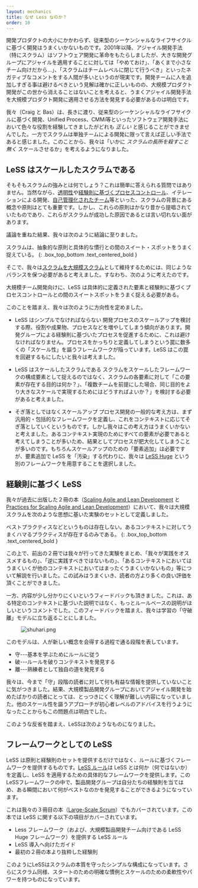 ```yaml
---
layout: mechanics
title: なぜ Less なのか？
order: 10
---
```


<!---
Traditional sequential-lifecycle development doesn't work well. It doesn't work well for either small or large product development efforts. Since 2001, Agile development and Scrum in particular have revolutionized software development, but when asked how to apply Agile development to large groups many people say "don't" or "just use a small team" or "do Scrum at the team level.” None of those answers is particularly useful, and while it is true that it is best to avoid adding people to your development effort, it is also true that large scale product development isn’t going away so we need to discover ways to do it well.
--->

開発プロダクトの大小にかかわらず、従来型のシーケンシャルなライフサイクルに基づく開発はうまくいかないものです。2001年以降、アジャイル開発手法（特にスクラム）はソフトウェア開発に革命をもたらしましたが、大きな開発グループにアジャイルを適用することに対しては「やめておけ」、「あくまで小さなチーム向けだから…」、「スクラムはチームレベルに閉じて行うべき」といったネガティブなコメントをする人間が多いというのが現実です。開発チームに人を追加しすぎる事は避けるべきという見解は確かに正しいものの、大規模プロダクト開発がこの世から消えることはないことを考えると、うまくアジャイル開発手法を大規模プロダクト開発に適用させる方法を発見する必要があるのは明白です。

<!---
We (Craig and Bas) have been involved in software development for a long time in all sorts of roles in traditional sequential-lifecycle development, Unified Process, CMMi and others. None felt *right*. Scrum, on the other hand, felt right for single-team development. So, the question then became "How can we scale Scrum *without* losing its strength?"
--->

我々（Craig と Bas）は、長きに渡り、従来型のシーケンシャルなライフサイクルに基づく開発、Unified Process、CMMi等といったソフトウェア開発手法において色々な役割を経験してきましたがどれも *正しい* と感じることができませんでした。一方でスクラムは単独チームによる開発に限って言えば正しい手法であると感じました。このことから、我々は「いかに *スクラムの長所を殺すこと無く* スケールさせるか」を考えるようになりました。

<!---
## LeSS is Scrum scaled
--->

## LeSS はスケールしたスクラムである

<!---
What is the strength of Scrum? That is not an easy question to answer. Of course, the concepts and principles behind Scrum, such as [Transparency](../principles/transparency.html), [Empirical Process Control](../principles/empirical_process_control), Iterative development, and [Self-managing teams](../management/self_managing_teams.html) are critical. Those principles have been around for quite a while, however, so their inclusion does not explain Scrum’s success. After much discussion, we have concluded:
--->

そもそもスクラムの強みとは何でしょう？これは簡単に答えられる質問ではありません。当然ながら、[透明性](../principles/transparency.html)や[経験則に基づくプロセスコントロール](../principles/empirical_process_control)、イテレーションによる開発、[自己管理化されたチーム](../management/self_managing_teams.html)等といった、スクラムの背景にある概念や原則はとても重要です。しかし、これらの原則はかなり昔から提唱されていたものであり、これらがスクラムが成功した原因であるとは言い切れない面があります。

議論を重ねた結果、我々は次のように結論に至りました。

<!---
Scrum hits the sweet spot between abstract principles and concrete practices.
{: .box_top_bottom  .text_centered_bold }
--->

スクラムは、抽象的な原則と具体的な慣行との間のスイート・スポットをうまく捉えている。
{: .box_top_bottom  .text_centered_bold }

<!---
Thus, in order to keep [Large-scale Scrum as Scrum](../principles/large_scale_scrum_is_scrum.html), we'll need to find a similar balance, so that we will be able to say:

For large groups, LeSS hits the sweet spot between defined concrete elements and empirical process control.
{: .box_top_bottom  .text_centered_bold }
--->

そこで、我々は[スクラムを大規模スクラム](../principles/large_scale_scrum_is_scrum.html)として維持するためには、同じようなバランスを保つ必要があると考えました。すなわち、次のように考えたのです。

大規模チーム開発向けに、LeSS は具体的に定義された要素と経験則に基づくプロセスコントロールとの間のスイートスポットをうまく捉える必要がある。

<!---
This leads to some decisions:

* LeSS needs to be simple
When scaling, there is a tendency to add roles, artifacts, processes, etc. This should be avoided so that a process can empirically be created by the product group. Most other scaling frameworks fall into the trap of providing a defined process. In LeSS we want to avoid that trap.
* LeSS is Scrum Scaled
  Rather than having Scrum as a building block for a scaled framework, we need to look at Scrum and for each element ask "Why is it there?" followed by “If we have more than one team, how can we achieve the same purpose on a larger scale?”
* Scaled up instead of tailored down
A common concept for process development is to define a universal, overarching framework and then contextually tailor it down. This does not work well because people often assume everything is needed in their particular context. This assumption often leads to the creation of bloated processes. LeSS should be kept to the minimum. We acknowledge that scaling will require “more” but instead of “polluting” LeSS with optional elements, we have separated out a different framework [LeSS Huge](../less-huge/index.html).
--->

このことを踏まえ、我々は次のように方向性を定めました。

* LeSS はシンプルでなければならない
開発プロセスのスケールアップを検討する際、役割や成果物、プロセスなどを増やしてしまう傾向があります。開発グループによる経験則に基づいたプロセスを促進するために、これは避けなければなりません。プロセスをかっちりと定義してしまうという罠に数多くの「スケール性」を謳うフレームワークが陥っています。LeSS はこの罠を回避するもにしたいと我々は考えました。

* LeSS はスケールしたスクラムである
スクラムをスケールしたフレームワークの構成要素として捉えるのではなく、スクラムの各要素に対して「この要素が存在する目的は何か？」、「複数チームを前提にした場合、同じ目的をより大きなスケールで実現するためにはどうすればよいか？」を検討する必要があると考えました。

* そぎ落としではなくスケールアップ
プロセス開発の一般的な考え方は、まず汎用的・包括的なフレームワークを定義し、これをコンテキストに応じてそぎ落としていくというものです。しかし我々はこの考え方はうまくいかないと考えました。あるコンテキスト実現のためにすべての要素が必要であると考えてしまうことが多いため、結果としてプロセスが肥大化してしまうことが多いのです。もちろんスケールアップのための「要素追加」は必要ですが、要素追加で LeSS を「汚染」する代わりに、我々は [LeSS Huge](../less-huge/index.html) という別のフレームワークを用意することを選択しました。

<!---
## LeSS uses experiments
-->

## 経験則に基づく LeSS

<!--
In our first two books, [Scaling Agile and Lean Development](http://www.amazon.com/Scaling-Lean-Agile-Development-Organizational/dp/0321480961) and [Practices for Scaling Agile and Lean Development](http://www.amazon.com/Practices-Scaling-Lean-Agile-Development/dp/0321636406), we framed large-scale Scrum as a set of experiments with the principle:

There are no such things as best practices. There are only practices that are good within a certain context.
{: .box_top_bottom  .text_centered_bold }
-->

我々が過去に出版した２冊の本（[Scaling Agile and Lean Development](http://www.amazon.com/Scaling-Lean-Agile-Development-Organizational/dp/0321480961) と [Practices for Scaling Agile and Lean Development](http://www.amazon.com/Practices-Scaling-Lean-Agile-Development/dp/0321636406)）において、我々は大規模スクラムを次のような思想に基いた実験のセットとして定義しました。

ベストプラクティスなどというものは存在しない。あるコンテキストに対してうまくハマるプラクティスが存在するのみである。
{: .box_top_bottom  .text_centered_bold }

<!--
Thus, the books are full of experiments that we have done. Certain things we recommend you try, certain things we recommend you avoid, and others we caution will work in some contexts but are terrible in others. This worked well and we have received a lot of positive feedback about this approach. 
-->

この上で、前出の２冊では我々が行ってきた実験をまとめ、「我々が実践をオススメするもの」、「逆に実践すべきではないもの」、「あるコンテキストにおいてはうまくいくが他のコンテキストにおいてはまったくうまくいかないもの」等について解説を行いました。この試みはうまくいき、読者の方より多くの良い評価を頂くことができました。

<!--
We also got feedback from people who were a bit confused. They needed more to hold on to... something less context-specific ... some rules. Based on this feedback, we reflected and returned to the Shu Ha Ri model of learning:

<figure>
  <img src="/img/framework/shuhari.png" alt="shuhari.png">
</figure>
-->

一方、内容が少し分かりにくいというフィードバックも頂きました。これは、ある特定のコンテキストに基づいた説明ではなく、もっとルールベースの説明がほしいというコメントでした。このフィードバックを踏まえ、我々は学習の「守破離」モデルに立ち返ることにしました。

<figure>
  <img src="/img/framework/shuhari.png" alt="shuhari.png">
</figure>

<!--
This model shows the different stages that learners go through when learning new concepts:

* Shu---Follow rules to learn basics
* Ha---Break rules and discover context
* Ri---Mastery and find your own way
-->

このモデルは、人が新しい概念を会得する過程で通る段階を表しています。

* 守---基本を学ぶためにルールに従う
* 破---ルールを破りコンテキストを発見する
* 離---熟練者として独自の道を発見する

<!--
We realized that our previous scaling work did not provide anything on the shu level, which caused difficulty and confusion for people who had just started agile development in large product groups. This became even more obvious when other, more predictive scaling approaches started offering beginner level advice. Hence...
-->

我々は、今まで「守」段階の読者に対して何も有益な情報を提供していないことに気がつきました。結果、大規模製品開発グループにおいてアジャイル開発を始めたばかりの読者にとっては、とっつきにくく理解が難しい内容になっていました。他のスケール性を謳うアプローチが初心者レベルのアドバイスを行うようになったことからもこの問題点は明白でした。

このような反省を踏まえ、LeSSは次のようなものになりました。

<!--
## LeSS as a framework
-->

## フレームワークとしての LeSS

<!--
LeSS is more than a set of principles and experiments. It also provides a framework with rules. The [LeSS Rules](../rules/index.html) define what is LeSS (and what isn't) and they provide a concrete framework for applying LeSS. Within the LeSS Framework, product groups can apply the experiments and discover what works best for them at a certain moment.
-->

LeSS は原則と経験則のセットを提供するだけではなく、ルールに基づくフレームワークを提供するものです。[LeSS ルール](../rules/index.html)は LeSS とは何か（何ではないか）を定義し、LeSS を適用するための具体的なフレームワークを提供します。このLeSSフレームワークの中で、製品開発グループは自分たちの経験則を当てはめ、ある瞬間において何がベストなのかを発見することができるようになっています。

<!--
This is also the basis of the third LeSS book, simply called [Large-Scale Scrum](http://www.amazon.com/Large-Scale-Scrum-More-Craig-Larman/dp/0321985710). In this book, LeSS is defined as:

* LeSS Rules that provide the LeSS framework (and the LeSS Huge framework for larger product groups)
* Guides for adopting LeSS
* Experiments from the first two books.
-->

これは我々の３冊目の本（[Large-Scale Scrum](http://www.amazon.com/Large-Scale-Scrum-More-Craig-Larman/dp/0321985710)）でもカバーされています。この本では LeSS に関する以下の項目がカバーされています。

* Less フレームワーク（および、大規模製品開発チーム向けである LeSS Huge フレームワーク）を提供する LeSS ルール
* LeSS 導入へ向けたガイド
* 最初の２冊の本より抜粋した経験則

<!--
This way ensures that LeSS is simple and stays true to the Scrum nature. Yet, like Scrum, LeSS provides enough concrete practices to start and enough flexibility and power to scale.
-->

このようにLeSSはスクラムの本質を守ったシンプルな構成になっています。さらにスクラム同様、スタートのための明確な慣例とスケールのための柔軟性やパワーを持つものになっています。
